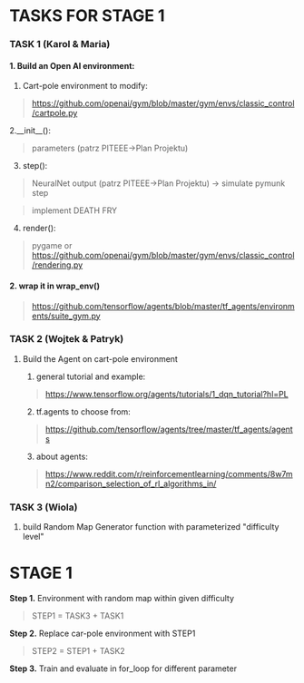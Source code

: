 # TASKS FOR STAGE 1

### TASK 1 (Karol & Maria)


#### 1. Build an Open AI environment:

1. Cart-pole environment to modify:
  >https://github.com/openai/gym/blob/master/gym/envs/classic_control/cartpole.py
  
2.\_\_init\_\_():

  >parameters (patrz PITEEE->Plan Projektu)
3. step():

  >NeuralNet output (patrz PITEEE->Plan Projektu) -> simulate pymunk step

  >implement DEATH FRY

4. render():

  >pygame or https://github.com/openai/gym/blob/master/gym/envs/classic_control/rendering.py

#### 2. wrap it in wrap_env()

>https://github.com/tensorflow/agents/blob/master/tf_agents/environments/suite_gym.py


### TASK 2 (Wojtek & Patryk)
1. Build the Agent on cart-pole environment

	1. general tutorial and example:

    >https://www.tensorflow.org/agents/tutorials/1_dqn_tutorial?hl=PL
	2. tf.agents to choose from:

      >https://github.com/tensorflow/agents/tree/master/tf_agents/agents
	3. about agents:

      >https://www.reddit.com/r/reinforcementlearning/comments/8w7mn2/comparison_selection_of_rl_algorithms_in/

### TASK 3 (Wiola)
1. build Random Map Generator function with parameterized "difficulty level"




# STAGE 1
**Step 1.** Environment with random map within given difficulty
>STEP1 = TASK3 + TASK1

**Step 2.** Replace car-pole environment with STEP1
>STEP2 = STEP1 + TASK2


**Step 3.** Train and evaluate in for_loop for different parameter
